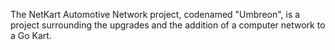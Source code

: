 The NetKart Automotive Network project, codenamed "Umbreon", is a project surrounding the upgrades and the addition of a computer network to a Go Kart. 

